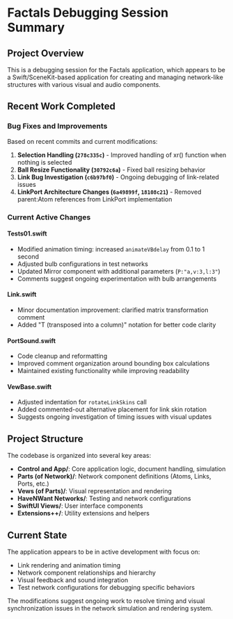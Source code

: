# Factals Debugging Session Summary

## Project Overview
This is a debugging session for the Factals application, which appears to be a Swift/SceneKit-based application for creating and managing network-like structures with various visual and audio components.

## Recent Work Completed

### Bug Fixes and Improvements
Based on recent commits and current modifications:

1. **Selection Handling (`278c335c`)** - Improved handling of xr() function when nothing is selected
2. **Ball Resize Functionality (`30792c6a`)** - Fixed ball resizing behavior 
3. **Link Bug Investigation (`c6b97bf0`)** - Ongoing debugging of link-related issues
4. **LinkPort Architecture Changes (`6a49899f`, `18108c21`)** - Removed parent:Atom references from LinkPort implementation

### Current Active Changes

#### Tests01.swift
- Modified animation timing: increased `animateVBdelay` from 0.1 to 1 second
- Adjusted bulb configurations in test networks
- Updated Mirror component with additional parameters (`P:"a,v:3,l:3"`)
- Comments suggest ongoing experimentation with bulb arrangements

#### Link.swift  
- Minor documentation improvement: clarified matrix transformation comment
- Added "T (transposed into a column)" notation for better code clarity

#### PortSound.swift
- Code cleanup and reformatting
- Improved comment organization around bounding box calculations
- Maintained existing functionality while improving readability

#### VewBase.swift
- Adjusted indentation for `rotateLinkSkins` call
- Added commented-out alternative placement for link skin rotation
- Suggests ongoing investigation of timing issues with visual updates

## Project Structure
The codebase is organized into several key areas:
- **Control and App/**: Core application logic, document handling, simulation
- **Parts (of Network)/**: Network component definitions (Atoms, Links, Ports, etc.)
- **Vews (of Parts)/**: Visual representation and rendering
- **HaveNWant Networks/**: Testing and network configurations
- **SwiftUI Views/**: User interface components
- **Extensions++/**: Utility extensions and helpers

## Current State
The application appears to be in active development with focus on:
- Link rendering and animation timing
- Network component relationships and hierarchy
- Visual feedback and sound integration
- Test network configurations for debugging specific behaviors

The modifications suggest ongoing work to resolve timing and visual synchronization issues in the network simulation and rendering system.